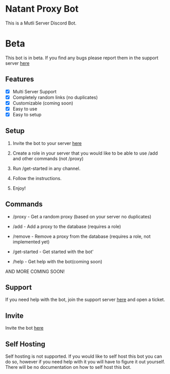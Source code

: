 # Natant Proxy Bot

This is a Mutli Server Discord Bot. 

# Beta

This bot is in beta. If you find any bugs please report them in the support server [here](https://dsc.gg/natant-network)

## Features

- [x] Multi Server Support
- [x] Completely random links (no duplicates)
- [x] Customizable (coming soon)
- [x] Easy to use
- [x] Easy to setup

## Setup

1. Invite the bot to your server [here](https://link.motortruck1221.tech/natant-proxy-bot)

2. Create a role in your server that you would like to be able to use /add and other commands (not /proxy)

3. Run /get-started in any channel.

4. Follow the instructions.

5. Enjoy!

## Commands

- /proxy - Get a random proxy (based on your server no duplicates)

- /add - Add a proxy to the database (requires a role)

- /remove - Remove a proxy from the database (requires a role, not implemented yet)

- /get-started - Get started with the bot'

- /help - Get help with the bot(coming soon)

AND MORE COMING SOON!

## Support

If you need help with the bot, join the support server [here](https://dsc.gg/natant-network) and open a ticket.

## Invite

Invite the bot [here](https://link.motortruck1221.tech/natant-proxy-bot)

## Self Hosting

Self hosting is not supported. If you would like to self host this bot you can do so, however if you need help with it you will have to figure it out yourself. There will be no documentation on how to self host this bot.
